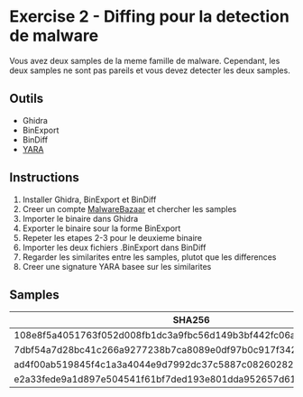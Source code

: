 # Exercise 2 - Diffing pour la detection de malware

Vous avez deux samples de la meme famille de malware. Cependant, les deux samples ne sont pas pareils et vous devez detecter les deux samples.

## Outils

* Ghidra
* BinExport
* BinDiff
* [YARA](https://virustotal.github.io/yara/)

## Instructions

1. Installer Ghidra, BinExport et BinDiff
2. Creer un compte [MalwareBazaar](https://bazaar.abuse.ch/) et chercher les samples
3. Importer le binaire dans Ghidra
4. Exporter le binaire sour la forme BinExport
5. Repeter les etapes 2-3 pour le deuxieme binaire
6. Importer les deux fichiers .BinExport dans BinDiff
7. Regarder les similarites entre les samples, plutot que les differences
8. Creer une signature YARA basee sur les similarites

## Samples

| SHA256                                                           |
|------------------------------------------------------------------|
| 108e8f5a4051763f052d008fb1dc3a9fbc56d149b3bf442fc06a4a35178efe03 |
| 7dbf54a7d28bc41c266a9277238b7ca8089e0df97b0c917f3424a443185f99c5 |
| ad4f00ab519845f4c1a3a4044e9d7992dc37c5887c08260282f9731f21c5da99 |
| e2a33fede9a1d897e504541f61bf7ded193e801dda952657d615f34d6b94cdd3 |
